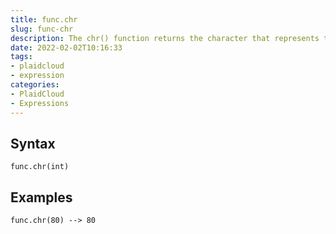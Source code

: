 ```yaml
---
title: func.chr
slug: func-chr
description: The chr() function returns the character that represents the specified unicode
date: 2022-02-02T10:16:33
tags:
- plaidcloud
- expression
categories:
- PlaidCloud
- Expressions
---
```



## Syntax



```
func.chr(int)
```


## Examples



```
func.chr(80) --> 80
```
